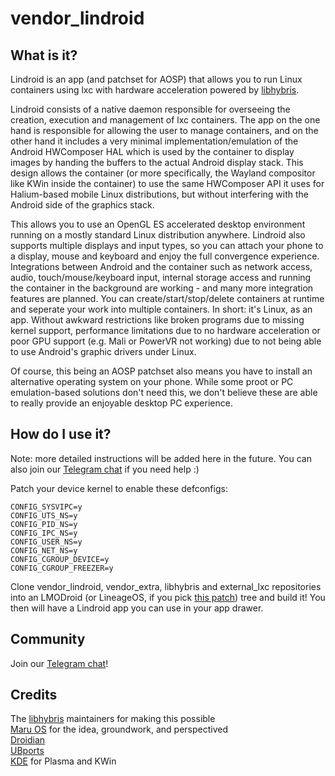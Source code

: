# vendor_lindroid

## What is it?

Lindroid is an app (and patchset for AOSP) that allows you to run Linux containers using lxc with hardware acceleration powered by [libhybris](https://github.com/libhybris/libhybris).

Lindroid consists of a native daemon responsible for overseeing the creation, execution and management of lxc containers. The app on the one hand is responsible for allowing the user to manage containers, and on the other hand it includes a very minimal implementation/emulation of the Android HWComposer HAL which is used by the container to display images by handing the buffers to the actual Android display stack. This design allows the container (or more specifically, the Wayland compositor like KWin inside the container) to use the same HWComposer API it uses for Halium-based mobile Linux distributions, but without interfering with the Android side of the graphics stack.

This allows you to use an OpenGL ES accelerated desktop environment running on a mostly standard Linux distribution anywhere. Lindroid also supports multiple displays and input types, so you can attach your phone to a display, mouse and keyboard and enjoy the full convergence experience. Integrations between Android and the container such as network access, audio, touch/mouse/keyboard input, internal storage access and running the container in the background are working - and many more integration features are planned. You can create/start/stop/delete containers at runtime and seperate your work into multiple containers. In short: it's Linux, as an app. Without awkward restrictions like broken programs due to missing kernel support, performance limitations due to no hardware acceleration or poor GPU support (e.g. Mali or PowerVR not working) due to not being able to use Android's graphic drivers under Linux.

Of course, this being an AOSP patchset also means you have to install an alternative operating system on your phone. While some proot or PC emulation-based solutions don't need this, we don't believe these are able to really provide an enjoyable desktop PC experience.

## How do I use it?

Note: more detailed instructions will be added here in the future. You can also join our [Telegram chat](https://t.me/linux_on_droid) if you need help :)

Patch your device kernel to enable these defconfigs:

    CONFIG_SYSVIPC=y
    CONFIG_UTS_NS=y
    CONFIG_PID_NS=y
    CONFIG_IPC_NS=y
    CONFIG_USER_NS=y
    CONFIG_NET_NS=y
    CONFIG_CGROUP_DEVICE=y
    CONFIG_CGROUP_FREEZER=y

Clone vendor_lindroid, vendor_extra, libhybris and external_lxc repositories into an LMODroid (or LineageOS, if you pick [this patch](https://gerrit.libremobileos.com/c/LMODroid/platform_frameworks_native/+/12936)) tree and build it! You then will have a Lindroid app you can use in your app drawer.

## Community

Join our [Telegram chat](https://t.me/linux_on_droid)!

## Credits

The [libhybris](https://github.com/libhybris) maintainers for making this possible<br>
[Maru OS](https://github.com/maruos) for the idea, groundwork, and perspectived<br>
[Droidian](https://github.com/droidian)<br>
[UBports](https://ubports.com)<br>
[KDE](https://kde.org) for Plasma and KWin<br>


